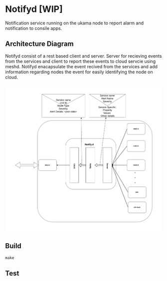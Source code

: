 # Notifyd [WIP]

Notification service running on the ukama node to report alarm and notification to consile apps.

## Architecture Diagram

Notifyd consist of a rest based client and server. Server for recieving events from the services and client to report these events to cloud servcie using meshd. Notifyd enacapsulate the event recived from the services and add information regarding nodes the event for easily identifying the node on cloud.


![notify.d](./docs/Notifyd.jpg)


## Build
```
make
```

## Test

